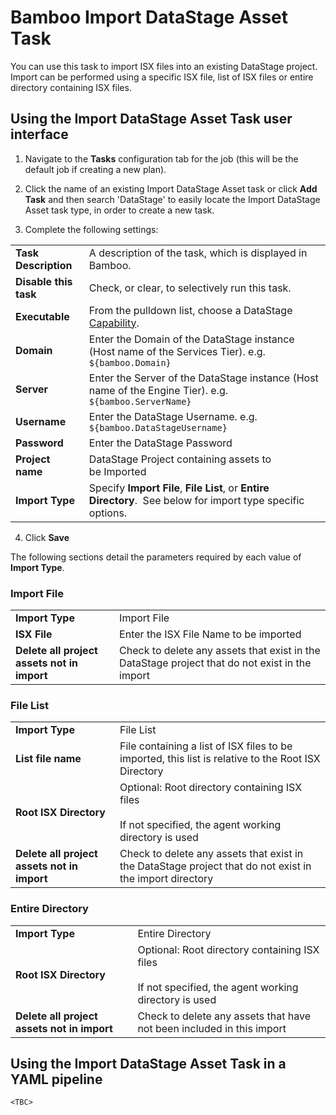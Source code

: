 # Bamboo Import DataStage Asset Task

You can use this task to import ISX files into an existing DataStage project.  Import can be performed using a specific ISX file, list of ISX files or entire directory containing ISX files.

## Using the Import DataStage Asset Task user interface

1.  Navigate to the **Tasks** configuration tab for the job (this will be the default job if creating a new plan).
    
2.  Click the name of an existing Import DataStage Asset task or click **Add Task** and then search 'DataStage' to easily locate the Import DataStage Asset task type, in order to create a new task.
    
3.  Complete the following settings:
    

|     |     |
| --- | --- |
| **Task Description** | A description of the task, which is displayed in Bamboo. |
| **Disable this task** | Check, or clear, to selectively run this task. |
| **Executable** | From the pulldown list, choose a DataStage [Capability](https://datamigrators.atlassian.net/wiki/spaces/MCIDOC/pages/116525745/Bamboo+DataStage+Capability). |
| **Domain** | Enter the Domain of the DataStage instance (Host name of the Services Tier). e.g. `${bamboo.Domain}` |
| **Server** | Enter the Server of the DataStage instance (Host name of the Engine Tier). e.g. `${bamboo.ServerName}` |
| **Username** | Enter the DataStage Username. e.g. `${bamboo.DataStageUsername}` |
| **Password** | Enter the DataStage Password |
| **Project name** | DataStage Project containing assets to be Imported |
| **Import Type** | Specify **Import File**, **File List**, or **Entire Directory**.  See below for import type specific options. |

4.  Click **Save**
    

The following sections detail the parameters required by each value of **Import Type**.

### **Import File**

|     |     |
| --- | --- |
| **Import Type** | Import File |
| **ISX File** | Enter the ISX File Name to be imported |
| **Delete all project assets not in import** | Check to delete any assets that exist in the DataStage project that do not exist in the import |

### **File List**

|     |     |
| --- | --- |
| **Import Type** | File List |
| **List file name** | File containing a list of ISX files to be imported, this list is relative to the Root ISX Directory |
| **Root ISX Directory** | Optional: Root directory containing ISX files<br><br>If not specified, the agent working directory is used |
| **Delete all project assets not in import** | Check to delete any assets that exist in the DataStage project that do not exist in the import directory |

### **Entire Directory**

|     |     |
| --- | --- |
| **Import Type** | Entire Directory |
| **Root ISX Directory** | Optional: Root directory containing ISX files<br><br>If not specified, the agent working directory is used |
| **Delete all project assets not in import** | Check to delete any assets that have not been included in this import |

## Using the Import DataStage Asset Task in a YAML pipeline

```
<TBC>
```